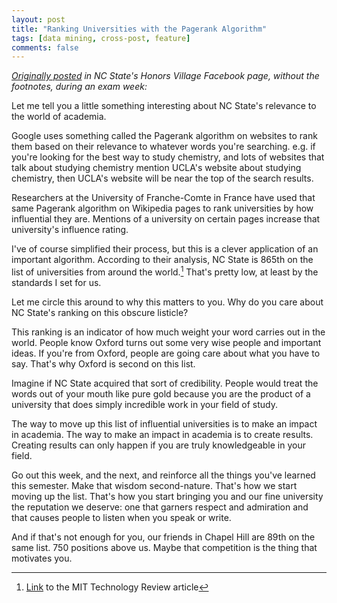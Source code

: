 ```yaml
---
layout: post
title: "Ranking Universities with the Pagerank Algorithm"
tags: [data mining, cross-post, feature]
comments: false
---
```


_[Originally posted](https://www.facebook.com/groups/134770703321201/permalink/757649487699983/) in NC State's Honors Village Facebook page, without the footnotes, during an exam week:_

Let me tell you a little something interesting about NC State's relevance to the world of academia.

Google uses something called the Pagerank algorithm on websites to rank them based on their relevance to whatever words you're searching. e.g. if you're looking for the best way to study chemistry, and lots of websites that talk about studying chemistry mention UCLA's website about studying chemistry, then UCLA's website will be near the top of the search results.

Researchers at the University of Franche-Comte in France have used that same Pagerank algorithm on Wikipedia pages to rank universities by how influential they are. Mentions of a university on certain pages increase that university's influence rating.

I've of course simplified their process, but this is a clever application of an important algorithm. According to their analysis, NC State is 865th on the list of universities from around the world.[^1] That's pretty low, at least by the standards I set for us.

Let me circle this around to why this matters to you. Why do you care about NC State's ranking on this obscure listicle?

This ranking is an indicator of how much weight your word carries out in the world. People know Oxford turns out some very wise people and important ideas. If you're from Oxford, people are going care about what you have to say. That's why Oxford is second on this list.

Imagine if NC State acquired that sort of credibility. People would treat the words out of your mouth like pure gold because you are the product of a university that does simply incredible work in your field of study.

The way to move up this list of influential universities is to make an impact in academia. The way to make an impact in academia is to create results. Creating results can only happen if you are truly knowledgeable in your field.

Go out this week, and the next, and reinforce all the things you've learned this semester. Make that wisdom second-nature. That's how we start moving up the list. That's how you start bringing you and our fine university the reputation we deserve: one that garners respect and admiration and that causes people to listen when you speak or write.

And if that's not enough for you, our friends in Chapel Hill are 89th on the same list. 750 positions above us. Maybe that competition is the thing that motivates you.

[^1]: [Link](http://www.technologyreview.com//view/544266/wikipedia-mining-algorithm-reveals-worlds-most-influential-universities/) to the MIT Technology Review article